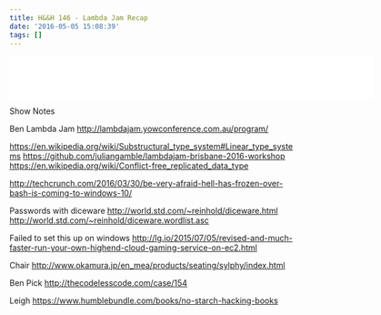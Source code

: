 ```yaml
---
title: H&&H 146 - Lambda Jam Recap
date: '2016-05-05 15:08:39'
tags: []
---
```


<!--more-->


<iframe style="border: none" src="//html5-player.libsyn.com/embed/episode/id/4345534/height/75/width/640/theme/standard/autoplay/no/autonext/no/thumbnail/no/preload/no/no_addthis/no/direction/backward/no-cache/true/" height="75" width="640" scrolling="no"  allowfullscreen webkitallowfullscreen mozallowfullscreen oallowfullscreen msallowfullscreen></iframe>

Show Notes

Ben Lambda Jam
http://lambdajam.yowconference.com.au/program/

https://en.wikipedia.org/wiki/Substructural_type_system#Linear_type_systems
https://github.com/juliangamble/lambdajam-brisbane-2016-workshop
https://en.wikipedia.org/wiki/Conflict-free_replicated_data_type

http://techcrunch.com/2016/03/30/be-very-afraid-hell-has-frozen-over-bash-is-coming-to-windows-10/

Passwords with diceware
http://world.std.com/~reinhold/diceware.html
http://world.std.com/~reinhold/diceware.wordlist.asc

Failed to set this up on windows
http://lg.io/2015/07/05/revised-and-much-faster-run-your-own-highend-cloud-gaming-service-on-ec2.html

Chair
http://www.okamura.jp/en_mea/products/seating/sylphy/index.html

Ben Pick
http://thecodelesscode.com/case/154

Leigh
https://www.humblebundle.com/books/no-starch-hacking-books
